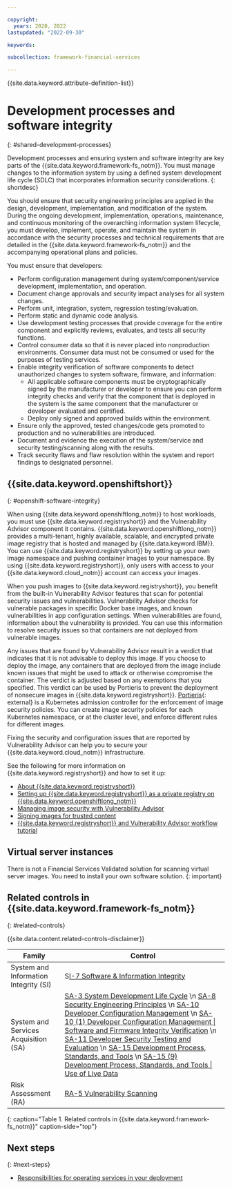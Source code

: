 ```yaml
---

copyright:
  years: 2020, 2022
lastupdated: "2022-09-30"

keywords: 

subcollection: framework-financial-services

---
```


{{site.data.keyword.attribute-definition-list}}

# Development processes and software integrity
{: #shared-development-processes}

Development processes and ensuring system and software integrity are key parts of the {{site.data.keyword.framework-fs_notm}}. You must manage changes to the information system by using a defined system development life cycle (SDLC) that incorporates information security considerations.
{: shortdesc}

You should ensure that security engineering principles are applied in the design, development, implementation, and modification of the system. During the ongoing development, implementation, operations, maintenance, and continuous monitoring of the overarching information system lifecycle, you must develop, implement, operate, and maintain the system in accordance with the security processes and technical requirements that are detailed in the {{site.data.keyword.framework-fs_notm}} and the accompanying operational plans and policies.

You must ensure that developers:

* Perform configuration management during system/component/service development, implementation, and operation.
* Document change approvals and security impact analyses for all system changes.
* Perform unit, integration, system, regression testing/evaluation.  
* Perform static and dynamic code analysis.
* Use development testing processes that provide coverage for the entire component and explicitly reviews, evaluates, and tests all security functions.
* Control consumer data so that it is never placed into nonproduction environments. Consumer data must not be consumed or used for the purposes of testing services.
* Enable integrity verification of software components to detect unauthorized changes to system software, firmware, and information:
    * All applicable software components must be cryptographically signed by the manufacturer or developer to ensure you can perform integrity checks and verify that the component that is deployed in the system is the same component that the manufacturer or developer evaluated and certified.
    * Deploy only signed and approved builds within the environment.
* Ensure only the approved, tested changes/code gets promoted to production and no vulnerabilities are introduced.
* Document and evidence the execution of the system/service and security testing/scanning along with the results.
* Track security flaws and flaw resolution within the system and report findings to designated personnel.

## {{site.data.keyword.openshiftshort}}
{: #openshift-software-integrity}

When using {{site.data.keyword.openshiftlong_notm}} to host workloads, you must use {{site.data.keyword.registryshort}} and the Vulnerability Advisor component it contains. {{site.data.keyword.openshiftlong_notm}} provides a multi-tenant, highly available, scalable, and encrypted private image registry that is hosted and managed by {{site.data.keyword.IBM}}. You can use {{site.data.keyword.registryshort}} by setting up your own image namespace and pushing container images to your namespace. By using {{site.data.keyword.registryshort}}, only users with access to your {{site.data.keyword.cloud_notm}} account can access your images.

When you push images to {{site.data.keyword.registryshort}}, you benefit from the built-in Vulnerability Advisor features that scan for potential security issues and vulnerabilities. Vulnerability Advisor checks for vulnerable packages in specific Docker base images, and known vulnerabilities in app configuration settings. When vulnerabilities are found, information about the vulnerability is provided. You can use this information to resolve security issues so that containers are not deployed from vulnerable images.

Any issues that are found by Vulnerability Advisor result in a verdict that indicates that it is not advisable to deploy this image. If you choose to deploy the image, any containers that are deployed from the image include known issues that might be used to attack or otherwise compromise the container. The verdict is adjusted based on any exemptions that you specified. This verdict can be used by Portieris to prevent the deployment of nonsecure images in {{site.data.keyword.registryshort}}. [Portieris](https://github.com/IBM/portieris){: external} is a Kubernetes admission controller for the enforcement of image security policies. You can create image security policies for each Kubernetes namespace, or at the cluster level, and enforce different rules for different images.

Fixing the security and configuration issues that are reported by Vulnerability Advisor can help you to secure your {{site.data.keyword.cloud_notm}} infrastructure.

See the following for more information on {{site.data.keyword.registryshort}} and how to set it up:

* [About {{site.data.keyword.registryshort}}](/docs/Registry?topic=Registry-registry_overview)
* [Setting up {{site.data.keyword.registryshort}} as a private registry on {{site.data.keyword.openshiftlong_notm}}](/docs/Registry?topic=Registry-registry_rhos)
* [Managing image security with Vulnerability Advisor](/docs/Registry?topic=va-va_index)
* [Signing images for trusted content](/docs/Registry?topic=Registry-registry_trustedcontent)
* [{{site.data.keyword.registryshort}} and Vulnerability Advisor workflow tutorial](/docs/Registry?topic=Registry-registry_tutorial_workflow)

## Virtual server instances



There is not a Financial Services Validated solution for scanning virtual server images. You need to install your own software solution.
{: important}

## Related controls in {{site.data.keyword.framework-fs_notm}}
{: #related-controls}

{{site.data.content.related-controls-disclaimer}}

| Family              | Control                                           |
|---------------------|---------------------------------------------------|
| System and Information Integrity (SI) | S[I-7 Software & Information Integrity](/docs/framework-financial-services-controls?topic=framework-financial-services-controls-si-7) |
| System and Services Acquisition (SA) | [SA-3 System Development Life Cycle](/docs/framework-financial-services-controls?topic=framework-financial-services-controls-sa-3) \n [SA-8 Security Engineering Principles](/docs/framework-financial-services-controls?topic=framework-financial-services-controls-sa-8) \n [SA-10 Developer Configuration Management](/docs/framework-financial-services-controls?topic=framework-financial-services-controls-sa-10) \n [SA-10 (1) Developer Configuration Management &#124; Software and Firmware Integrity Verification](/docs/framework-financial-services-controls?topic=framework-financial-services-controls-sa-10.1) \n [SA-11 Developer Security Testing and Evaluation](/docs/framework-financial-services-controls?topic=framework-financial-services-controls-sa-11) \n [SA-15 Development Process, Standards, and Tools](/docs/framework-financial-services-controls?topic=framework-financial-services-controls-sa-15) \n [SA-15 (9) Development Process, Standards, and Tools &#124; Use of Live Data](/docs/framework-financial-services-controls?topic=framework-financial-services-controls-sa-15.9) |
| Risk Assessment (RA) | [RA-5 Vulnerability Scanning](/docs/framework-financial-services-controls?topic=framework-financial-services-controls-ra-5)  |
{: caption="Table 1. Related controls in {{site.data.keyword.framework-fs_notm}}" caption-side="top"}

## Next steps
{: #next-steps}

* [Responsibilities for operating services in your deployment](/docs/framework-financial-services?topic=framework-financial-services-shared-responsibilities)









